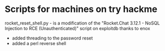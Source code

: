 # Scripts for machines on try hackme

rocket_reset_shell.py - is a modification of the "Rocket.Chat 3.12.1 - NoSQL Injection to RCE (Unauthenticated)" script on exploitdb thanks to enox
  - added threading to the password reset
  - added a perl reverse shell
